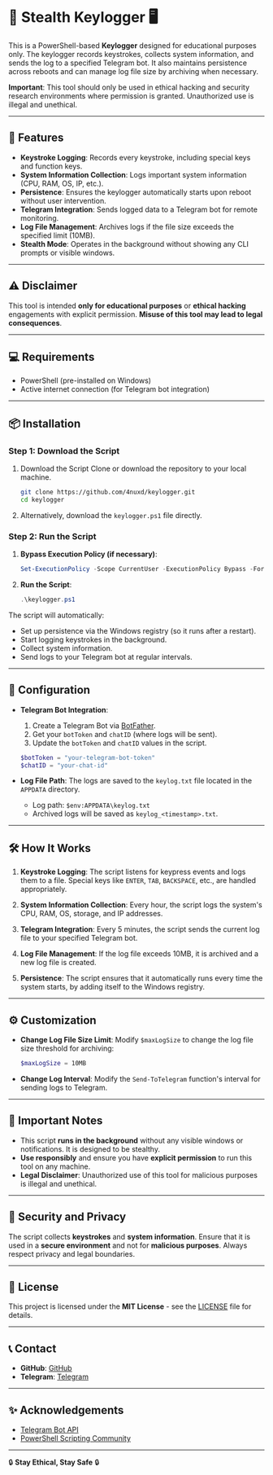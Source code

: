 # 🔑 Stealth Keylogger 🖥️

This is a PowerShell-based **Keylogger** designed for educational purposes only. The keylogger records keystrokes, collects system information, and sends the log to a specified Telegram bot. It also maintains persistence across reboots and can manage log file size by archiving when necessary.

**Important**: This tool should only be used in ethical hacking and security research environments where permission is granted. Unauthorized use is illegal and unethical.

---

## 🚀 Features

- **Keystroke Logging**: Records every keystroke, including special keys and function keys.
- **System Information Collection**: Logs important system information (CPU, RAM, OS, IP, etc.).
- **Persistence**: Ensures the keylogger automatically starts upon reboot without user intervention.
- **Telegram Integration**: Sends logged data to a Telegram bot for remote monitoring.
- **Log File Management**: Archives logs if the file size exceeds the specified limit (10MB).
- **Stealth Mode**: Operates in the background without showing any CLI prompts or visible windows.

---

## ⚠️ Disclaimer

This tool is intended **only for educational purposes** or **ethical hacking** engagements with explicit permission. **Misuse of this tool may lead to legal consequences**.

---

## 💻 Requirements

- PowerShell (pre-installed on Windows)
- Active internet connection (for Telegram bot integration)

---

## 📦 Installation

### Step 1: Download the Script

1. Download the Script
Clone or download the repository to your local machine.
    ```bash
    git clone https://github.com/4nuxd/keylogger.git
    cd keylogger
    ```

2. Alternatively, download the `keylogger.ps1` file directly.

### Step 2: Run the Script

1. **Bypass Execution Policy (if necessary)**:
    ```powershell
    Set-ExecutionPolicy -Scope CurrentUser -ExecutionPolicy Bypass -Force
    ```

2. **Run the Script**:
    ```powershell
    .\keylogger.ps1
    ```

The script will automatically:
- Set up persistence via the Windows registry (so it runs after a restart).
- Start logging keystrokes in the background.
- Collect system information.
- Send logs to your Telegram bot at regular intervals.

---

## 🔑 Configuration

- **Telegram Bot Integration**: 
    1. Create a Telegram Bot via [BotFather](https://core.telegram.org/bots#botfather).
    2. Get your `botToken` and `chatID` (where logs will be sent).
    3. Update the `botToken` and `chatID` values in the script.

    ```powershell
    $botToken = "your-telegram-bot-token"
    $chatID = "your-chat-id"
    ```

- **Log File Path**: 
    The logs are saved to the `keylog.txt` file located in the `APPDATA` directory.

    - Log path: `$env:APPDATA\keylog.txt`
    - Archived logs will be saved as `keylog_<timestamp>.txt`.

---

## 🛠️ How It Works

1. **Keystroke Logging**: 
   The script listens for keypress events and logs them to a file. Special keys like `ENTER`, `TAB`, `BACKSPACE`, etc., are handled appropriately.

2. **System Information Collection**: 
   Every hour, the script logs the system's CPU, RAM, OS, storage, and IP addresses.

3. **Telegram Integration**: 
   Every 5 minutes, the script sends the current log file to your specified Telegram bot.

4. **Log File Management**: 
   If the log file exceeds 10MB, it is archived and a new log file is created.

5. **Persistence**: 
   The script ensures that it automatically runs every time the system starts, by adding itself to the Windows registry.

---

## ⚙️ Customization

- **Change Log File Size Limit**:
    Modify `$maxLogSize` to change the log file size threshold for archiving:
    ```powershell
    $maxLogSize = 10MB
    ```

- **Change Log Interval**:
    Modify the `Send-ToTelegram` function's interval for sending logs to Telegram.

---

## 📢 Important Notes

- This script **runs in the background** without any visible windows or notifications. It is designed to be stealthy.
- **Use responsibly** and ensure you have **explicit permission** to run this tool on any machine.
- **Legal Disclaimer**: Unauthorized use of this tool for malicious purposes is illegal and unethical.

---

## 🔐 Security and Privacy

The script collects **keystrokes** and **system information**. Ensure that it is used in a **secure environment** and not for **malicious purposes**. Always respect privacy and legal boundaries.

---

## 📝 License

This project is licensed under the **MIT License** - see the [LICENSE](LICENSE) file for details.

---

## 📞 Contact

- **GitHub**: [GitHub ](https://github.com/4nuxd)
- **Telegram**: [Telegram](https://t.me/piratexd)

---

## ✨ Acknowledgements

- [Telegram Bot API](https://core.telegram.org/bots)
- [PowerShell Scripting Community](https://github.com/powershell/powershell)

---

🔒 **Stay Ethical, Stay Safe** 🔒
